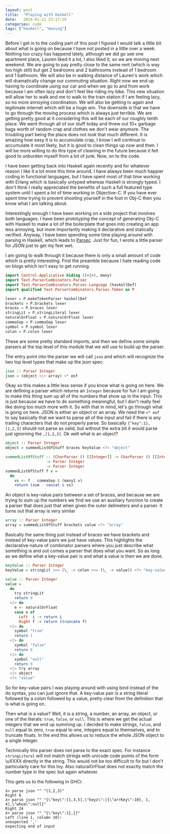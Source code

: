 ```yaml
---
layout: post
title:  "Playing with Haskell"
date:   2014-01-12 23:17:19
categories: code
tags: ["haskell", "moving"]
---
```


Before I get in to the coding part of this post I figured I would talk a little
bit about what is going on because I have not posted in a little over a week.
Nothing too crazy has happend lately, although we did go see one apartment
place, Lauren liked it a lot, I also liked it, so we are moving next weekend.
We are going to pay pretty close to the same rent (which is way too high still)
but get 2 bedrooms and 2 bathrooms instead of 1 bedroom and 1 bathroom. We will
also be in walking distance of Lauren's work which will dramatically change our
commuting situation. Right now we end up having to coordinate using our car and
when we go to and from work because I am often lazy and don't feel like riding
my bike. This new situation will allow her to walk and me to walk to the train
station if I am feeling lazy, so no more annoying coordination. We will also be
getting tv again and legitimate internet which will be a huge win. The downside
is that we have to go through the moving process which is always just terrible.
We are getting pretty good at it considering this will be each of our roughly
tenth place. We went through all of our stuff today and threw out 10+ garbage
bags worth of random crap and clothes we don't wear anymore. The troubling part
being the place does not look that much different. It is amazing how easy it is
to accumulate crap, I know I will continue to accumulate it most likely, but it
is good to clean things up now and then. I will be more willing to do this type
of cleaning in the future because it felt good to unburden myself from a lot of
junk. Now, on to the code.

I have been getting back into Haskell again recently and for whatever reason I
like it a lot more this time around. I have always been much happier coding in
functional languages, but I have spent most of that time working with Erlang
which is basically untyped whereas Haskell is strongly typed. I don't think I
really appreciated the benefits of such a full featured type system until I
spent a lot of time working in Objective-C. If you have ever spent time trying
to prevent shooting yourself in the foot in Obj-C then you know what I am
talking about.

Interestingly enough I have been working on a side project that involves both
languages. I have been prototyping the concept of generating Obj-C with Haskell
to make a lot of the boilerplate that goes into creating an app less annoying,
but more importantly making it declarative and statically verified. Anyway, I
have been spending some time playing around with parsing in Haskell, which
leads to [Parsec][parsec]. Just for fun, I wrote a little parser for JSON just
to get my feet wet.

I am going to walk through it because there is only a small amount of code
which is pretty interesting. First the preamble because I hate reading code on
blogs which isn't easy to get running.

```haskell
import Control.Applicative hiding ((<|>), many)
import Text.ParserCombinators.Parsec
import Text.ParserCombinators.Parsec.Language (haskellDef)
import qualified Text.ParserCombinators.Parsec.Token as P

lexer = P.makeTokenParser haskellDef
brackets = P.brackets lexer
braces = P.braces lexer
stringLit = P.stringLiteral lexer
naturalOrFloat = P.naturalOrFloat lexer
commaSep = P.commaSep lexer
symbol = P.symbol lexer
colon = P.colon lexer
```

These are some pretty standard imports, and then we define some simple parsers
at the top level of this module that we will use to build up the parser.

The entry point into the parser we will call `json` and which will recognize
the two top level types that make up the json spec:

```haskell
json :: Parser Integer
json = (object <|> array) <* eof
```

Okay so this makes a little less sense if you know what is going on here. We
are defining a parser which returns an `Integer` because for fun I am going to
make this thing sum up all of the numbers that show up in the input. This is
just because we have to do something meaningful, but I don't really feel like
doing too much more with it. So with that in mind, let's go through what is
going on here. JSON is either an object or an array. We need the `<* eof` to
say basically that we want to parse all of the input and fail if there is any
trailing characters that do not properly parse. So basically
`{"key":1},[1,2,3]` should not parse as valid, but without the extra bit it
would parse just ignorning the `,[1,2,3]`. Ok well what is an object?

```haskell
object :: Parser Integer
object = summedListOfStuff braces keyValue <?> "object"

summedListOfStuff :: (CharParser () [[Integer]] -> CharParser () [[Integer]])
                  -> Parser Integer
                  -> Parser Integer
summedListOfStuff f v =
  do
    vs <- f . commaSep $ (many1 v)
    return (sum . concat $ vs)
```

An object is key-value pairs between a set of braces, and because we are trying
to sum up the numbers we find we use an auxiliary function to create a parser
that does just that when given the outer delimeters and a parser. It turns out
that array is very similar

```haskell
array :: Parser Integer
array = summedListOfStuff brackets value <?> "array"
```

Basically the same thing just instead of braces we have brackets and instead of
key-value pairs we just have values. This highlights the declarative nature of
combinator parsers where you just describe what something is and out comes a
parser that does what you want. So as long as we define what a key-value pair
is and what a value is then we are done.

```haskell
keyValue :: Parser Integer
keyValue = stringLit >>= (\_ -> colon >>= (\_ -> value)) <?> "key-value pair"

value :: Parser Integer
value =
  do
    try stringLit
    return 0
  <|> do
    e <- naturalOrFloat
    case e of
      Left  i -> return i
      Right f -> return (truncate f)
  <|> do
    symbol "true"
    return 1
  <|> do
    symbol "false"
    return 0
  <|> do
    symbol "null"
    return 0
  <|> try array
  <|> object
  <?> "value"
```

So for key-value pairs I was playing around with using bind instead of the do
syntax, you can just ignore that. A key-value pair is a string literal followed
by a colon followed by a value, pretty clear from the definition that is what
is going on.

Then what is a value? Well, it is a string, a number, an array, an object, or
one of the literals: `true`, `false`, or `null`. This is where we get the
actual integers that we end up summing up. I decided to make strings, `false`,
and `null` equal to zero, `true` equal to one, integers equal to themselves,
and to truncate floats. In the end this allows us to reduce the whole JSON
object to a single integer.

Technically this parser does not
parse to the exact spec. For instance `stringLiteral` will not match strings with
unicode code points of the form \uXXXX directly in the string. This would not
be too difficult to fix but I don't particularly care for this toy. Also
naturalOrFloat does not exactly match the number type in the spec but again
whatever.

This gets us to the following in GHCi:

```
λ> parse json "" "[1,2,3]"
Right 6
λ> parse json "" "{\"key\":[1,3,5],\"keyz\":[{\"arrKey\":10}, 1, 4],\"whoa\":null}"
Right 24
λ> parse json "" "{\"key\":1},{}"
Left (line 1, column 10):
unexpected ','
expecting end of input
```

[parsec]:    http://legacy.cs.uu.nl/daan/parsec.html

